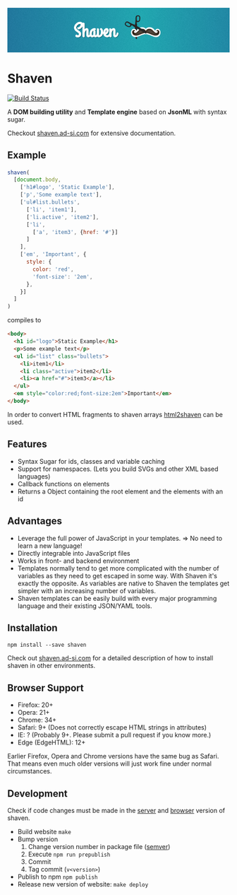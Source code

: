 ![Logo](./source/images/screenshot.png)


# Shaven

[![Build Status][build-status]](https://travis-ci.org/adius/shaven)

A **DOM building utility** and **Template engine**
based on **JsonML** with syntax sugar.

Checkout [shaven.ad-si.com] for extensive documentation.

[build-status]: https://travis-ci.org/adius/shaven.svg
[shaven.ad-si.com]: http://shaven.ad-si.com


## Example

```javascript
shaven(
  [document.body,
    ['h1#logo', 'Static Example'],
    ['p','Some example text'],
    ['ul#list.bullets',
      ['li', 'item1'],
      ['li.active', 'item2'],
      ['li',
        ['a', 'item3', {href: '#'}]
      ]
    ],
    ['em', 'Important', {
      style: {
        color: 'red',
        'font-size': '2em',
      },
    }]
  ]
)
```

compiles to

```html
<body>
  <h1 id="logo">Static Example</h1>
  <p>Some example text</p>
  <ul id="list" class="bullets">
    <li>item1</li>
    <li class="active">item2</li>
    <li><a href="#">item3</a></li>
  </ul>
  <em style="color:red;font-size:2em">Important</em>
</body>
```

In order to convert HTML fragments to shaven arrays
[html2shaven](https://github.com/adius/html2shaven) can be used.


## Features

- Syntax Sugar for ids, classes and variable caching
- Support for namespaces. (Lets you build SVGs and other XML based languages)
- Callback functions on elements
- Returns a Object containing the root element and the elements with an id


## Advantages

- Leverage the full power of JavaScript in your templates.
  => No need to learn a new language!
- Directly integrable into JavaScript files
- Works in front- and backend environment
- Templates normally tend to get more complicated with the number of variables
  as they need to get escaped in some way.
  With Shaven it's exactly the opposite. As variables are native to Shaven
  the templates get simpler with an increasing number of variables.
- Shaven templates can be easily build with every major programming language
  and their existing JSON/YAML tools.


## Installation

```shell
npm install --save shaven
```

Check out [shaven.ad-si.com] for a
detailed description of how to install shaven in other environments.


## Browser Support

- Firefox: 20+
- Opera: 21+
- Chrome: 34+
- Safari: 9+ (Does not correctly escape HTML strings in attributes)
- IE: ? (Probably 9+. Please submit a pull request if you know more.)
- Edge (EdgeHTML): 12+

Earlier Firefox, Opera and Chrome versions have the same bug as Safari.
That means even much older versions will just work fine
under normal circumstances.


## Development

Check if code changes must be made in the [server](./source/library/server.js)
and [browser](./source/library/browser.js) version of shaven.

- Build website `make`
- Bump version
  1. Change version number in package file ([semver](http://semver.org))
  2. Execute `npm run prepublish`
  3. Commit
  4. Tag commit (`v<version>`)
- Publish to npm `npm publish`
- Release new version of website: `make deploy`

